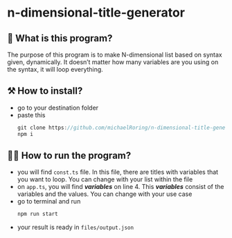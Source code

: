 # n-dimensional-title-generator

## 🤔 What is this program?

The purpose of this program is to make N-dimensional list based on syntax given, dynamically. It doesn’t matter how many variables are you using on the syntax, it will loop everything.

## ⚒️ How to install?

- go to your destination folder
- paste this
  ```jsx
  git clone https://github.com/michaelRoring/n-dimensional-title-generator.git
  npm i
  ```

## 🏃‍♀️ How to run the program?

- you will find `const.ts` file. In this file, there are titles with variables that you want to loop. You can change with your list within the file
- on `app.ts`, you will find **_variables_** on line 4. This **_variables_** consist of the variables and the values. You can change with your use case
- go to terminal and run
  ```jsx
  npm run start
  ```
- your result is ready in `files/output.json`
